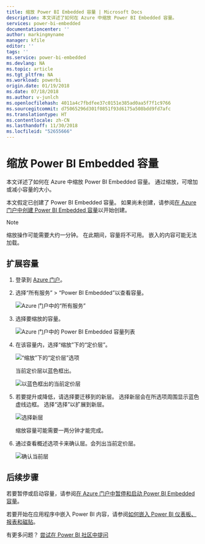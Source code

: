 ```yaml
---
title: 缩放 Power BI Embedded 容量 | Microsoft Docs
description: 本文详述了如何在 Azure 中缩放 Power BI Embedded 容量。
services: power-bi-embedded
documentationcenter: ''
author: markingmyname
manager: kfile
editor: ''
tags: ''
ms.service: power-bi-embedded
ms.devlang: NA
ms.topic: article
ms.tgt_pltfrm: NA
ms.workload: powerbi
origin.date: 01/19/2018
ms.date: 07/18/2018
ms.author: v-junlch
ms.openlocfilehash: 4011a4c7fbdfee37c0151e385ad0aa5f7f1c9766
ms.sourcegitcommit: d75065296d301f0851f93d6175a508bdd9fd7afc
ms.translationtype: HT
ms.contentlocale: zh-CN
ms.lasthandoff: 11/30/2018
ms.locfileid: "52655666"
---
```

# <a name="scale-your-power-bi-embedded-capacity"></a>缩放 Power BI Embedded 容量

本文详述了如何在 Azure 中缩放 Power BI Embedded 容量。 通过缩放，可增加或减小容量的大小。

本文假定已创建了 Power BI Embedded 容量。 如果尚未创建，请参阅[在 Azure 门户中创建 Power BI Embedded 容量](create-capacity.md)以开始创建。

> [!NOTE]
> 缩放操作可能需要大约一分钟。 在此期间，容量将不可用。 嵌入的内容可能无法加载。

## <a name="scale-a-capacity"></a>扩展容量

1. 登录到 [Azure 门户](https://portal.azure.cn/)。

2. 选择“所有服务” > “Power BI Embedded”以查看容量。

    ![Azure 门户中的“所有服务”](./media/scale-capacity/azure-portal-more-services.png)

3. 选择要缩放的容量。

    ![Azure 门户中的 Power BI Embedded 容量列表](./media/scale-capacity/azure-portal-capacity-list.png)

4. 在该容量内，选择“缩放”下的“定价层”。

    ![“缩放”下的“定价层”选项](./media/scale-capacity/azure-portal-scale-pricing-tier.png)

    当前定价层以蓝色框出。

    ![以蓝色框出的当前定价层](./media/scale-capacity/azure-portal-current-tier.png)

5. 若要提升或降低，请选择要迁移到的新层。 选择新层会在所选项周围显示蓝色虚线边框。 选择“选择”以扩展到新层。

    ![选择新层](./media/scale-capacity/azure-portal-select-new-tier.png)

    缩放容量可能需要一两分钟才能完成。

6. 通过查看概述选项卡来确认层。会列出当前定价层。

    ![确认当前层](./media/scale-capacity/azure-portal-confirm-tier.png)

## <a name="next-steps"></a>后续步骤

若要暂停或启动容量，请参阅[在 Azure 门户中暂停和启动 Power BI Embedded 容量](pause-start.md)。

若要开始在应用程序中嵌入 Power BI 内容，请参阅[如何嵌入 Power BI 仪表板、报表和磁贴](https://powerbi.microsoft.com/documentation/powerbi-developer-embedding-content/)。

有更多问题？ [尝试在 Power BI 社区中提问](http://community.powerbi.com/)

